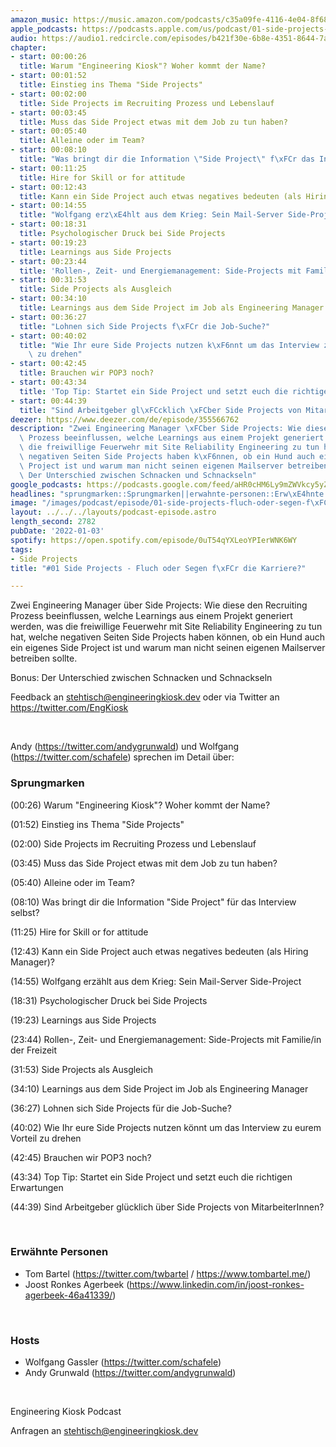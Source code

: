 ```yaml
---
amazon_music: https://music.amazon.com/podcasts/c35a09fe-4116-4e04-8f68-77d61b112e46/episodes/82a2063e-d02c-4eeb-9b84-065508064f7a/engineering-kiosk-01-side-projects---fluch-oder-segen-f%C3%BCr-die-karriere
apple_podcasts: https://podcasts.apple.com/us/podcast/01-side-projects-fluch-oder-segen-f%C3%BCr-die-karriere/id1603082924?i=1000546793663
audio: https://audio1.redcircle.com/episodes/b421f30e-6b8e-4351-8644-7a89b1343287/stream.mp3
chapter:
- start: 00:00:26
  title: Warum "Engineering Kiosk"? Woher kommt der Name?
- start: 00:01:52
  title: Einstieg ins Thema "Side Projects"
- start: 00:02:00
  title: Side Projects im Recruiting Prozess und Lebenslauf
- start: 00:03:45
  title: Muss das Side Project etwas mit dem Job zu tun haben?
- start: 00:05:40
  title: Alleine oder im Team?
- start: 00:08:10
  title: "Was bringt dir die Information \"Side Project\" f\xFCr das Interview selbst?"
- start: 00:11:25
  title: Hire for Skill or for attitude
- start: 00:12:43
  title: Kann ein Side Project auch etwas negatives bedeuten (als Hiring Manager)?
- start: 00:14:55
  title: "Wolfgang erz\xE4hlt aus dem Krieg: Sein Mail-Server Side-Project"
- start: 00:18:31
  title: Psychologischer Druck bei Side Projects
- start: 00:19:23
  title: Learnings aus Side Projects
- start: 00:23:44
  title: 'Rollen-, Zeit- und Energiemanagement: Side-Projects mit Familie/in der Freizeit'
- start: 00:31:53
  title: Side Projects als Ausgleich
- start: 00:34:10
  title: Learnings aus dem Side Project im Job als Engineering Manager
- start: 00:36:27
  title: "Lohnen sich Side Projects f\xFCr die Job-Suche?"
- start: 00:40:02
  title: "Wie Ihr eure Side Projects nutzen k\xF6nnt um das Interview zu eurem Vorteil\
    \ zu drehen"
- start: 00:42:45
  title: Brauchen wir POP3 noch?
- start: 00:43:34
  title: 'Top Tip: Startet ein Side Project und setzt euch die richtigen Erwartungen'
- start: 00:44:39
  title: "Sind Arbeitgeber gl\xFCcklich \xFCber Side Projects von MitarbeiterInnen?"
deezer: https://www.deezer.com/de/episode/355566762
description: "Zwei Engineering Manager \xFCber Side Projects: Wie diese den Recruiting\
  \ Prozess beeinflussen, welche Learnings aus einem Projekt generiert werden, was\
  \ die freiwillige Feuerwehr mit Site Reliability Engineering zu tun hat, welche\
  \ negativen Seiten Side Projects haben k\xF6nnen, ob ein Hund auch ein eigenes Side\
  \ Project ist und warum man nicht seinen eigenen Mailserver betreiben sollte. Bonus:\
  \ Der Unterschied zwischen Schnacken und Schnackseln"
google_podcasts: https://podcasts.google.com/feed/aHR0cHM6Ly9mZWVkcy5yZWRjaXJjbGUuY29tLzBlY2ZkZmQ3LWZkYTEtNGMzZC05NTE1LTQ3NjcyN2Y5ZGY1ZQ/episode/NTA2NGE1MTMtOWNlMC00NzNlLWEyN2ItOWY5NDY3ODkwNGQw?sa=X&ved=0CAUQkfYCahcKEwi4xMSxj4L4AhUAAAAAHQAAAAAQNQ
headlines: "sprungmarken::Sprungmarken||erwahnte-personen::Erw\xE4hnte Personen||hosts::Hosts"
image: "/images/podcast/episode/01-side-projects-fluch-oder-segen-f\xFCr-die-karriere.jpg"
layout: ../../../layouts/podcast-episode.astro
length_second: 2782
pubDate: '2022-01-03'
spotify: https://open.spotify.com/episode/0uT54qYXLeoYPIerWNK6WY
tags:
- Side Projects
title: "#01 Side Projects - Fluch oder Segen f\xFCr die Karriere?"

---
```

<p>Zwei Engineering Manager über Side Projects: Wie diese den Recruiting Prozess beeinflussen, welche Learnings aus einem Projekt generiert werden, was die freiwillige Feuerwehr mit Site Reliability Engineering zu tun hat, welche negativen Seiten Side Projects haben können, ob ein Hund auch ein eigenes Side Project ist und warum man nicht seinen eigenen Mailserver betreiben sollte.</p><p>Bonus: Der Unterschied zwischen Schnacken und Schnackseln</p><p>Feedback an <a href="mailto:stehtisch@engineeringkiosk.dev" rel="nofollow">stehtisch@engineeringkiosk.dev</a> oder via Twitter an <a href="https://twitter.com/EngKiosk" rel="nofollow">https://twitter.com/EngKiosk</a></p><p><br></p><p>Andy (<a href="https://twitter.com/andygrunwald" rel="nofollow">https://twitter.com/andygrunwald</a>) und Wolfgang (<a href="https://twitter.com/schafele" rel="nofollow">https://twitter.com/schafele</a>) sprechen im Detail über:</p><h3 id="sprungmarken">Sprungmarken</h3><p>(00:26) Warum &#34;Engineering Kiosk&#34;? Woher kommt der Name?</p><p>(01:52) Einstieg ins Thema &#34;Side Projects&#34;</p><p>(02:00) Side Projects im Recruiting Prozess und Lebenslauf</p><p>(03:45) Muss das Side Project etwas mit dem Job zu tun haben?</p><p>(05:40) Alleine oder im Team?</p><p>(08:10) Was bringt dir die Information &#34;Side Project&#34; für das Interview selbst?</p><p>(11:25) Hire for Skill or for attitude</p><p>(12:43) Kann ein Side Project auch etwas negatives bedeuten (als Hiring Manager)?</p><p>(14:55) Wolfgang erzählt aus dem Krieg: Sein Mail-Server Side-Project</p><p>(18:31) Psychologischer Druck bei Side Projects</p><p>(19:23) Learnings aus Side Projects</p><p>(23:44) Rollen-, Zeit- und Energiemanagement: Side-Projects mit Familie/in der Freizeit</p><p>(31:53) Side Projects als Ausgleich</p><p>(34:10) Learnings aus dem Side Project im Job als Engineering Manager</p><p>(36:27) Lohnen sich Side Projects für die Job-Suche?</p><p>(40:02) Wie Ihr eure Side Projects nutzen könnt um das Interview zu eurem Vorteil zu drehen</p><p>(42:45) Brauchen wir POP3 noch?</p><p>(43:34) Top Tip: Startet ein Side Project und setzt euch die richtigen Erwartungen</p><p>(44:39) Sind Arbeitgeber glücklich über Side Projects von MitarbeiterInnen?</p><p><br></p><h3 id="erwahnte-personen">Erwähnte Personen</h3><ul><li>Tom Bartel (<a href="https://twitter.com/twbartel" rel="nofollow">https://twitter.com/twbartel</a> / <a href="https://www.tombartel.me/" rel="nofollow">https://www.tombartel.me/</a>)</li><li>Joost Ronkes Agerbeek (<a href="https://www.linkedin.com/in/joost-ronkes-agerbeek-46a41339/" rel="nofollow">https://www.linkedin.com/in/joost-ronkes-agerbeek-46a41339/</a>)</li></ul><p><br></p><h3 id="hosts">Hosts</h3><ul><li>Wolfgang Gassler (<a href="https://twitter.com/schafele" rel="nofollow">https://twitter.com/schafele</a>)</li><li>Andy Grunwald (<a href="https://twitter.com/andygrunwald" rel="nofollow">https://twitter.com/andygrunwald</a>)</li></ul><p><br></p><p>Engineering Kiosk Podcast</p><p>Anfragen an <a href="mailto:stehtisch@engineeringkiosk.dev" rel="nofollow">stehtisch@engineeringkiosk.dev</a></p>